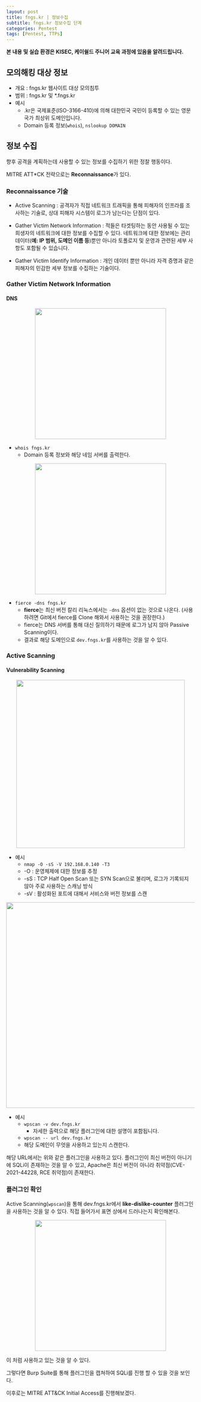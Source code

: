 ```yaml
---
layout: post
title: fngs.kr | 정보수집
subtitle: fngs.kr 정보수집 단계
categories: Pentest
tags: [Pentest, TTPs]
---
```


**본 내용 및 실습 환경은 KISEC, 케이쉴드 주니어 교육 과정에 있음을 알려드립니다.**

## 모의해킹 대상 정보

* 개요 : fngs.kr 웹사이트 대상 모의침투
* 범위 : fngs.kr 및 *.fngs.kr
* 예시
  * .kr은 국제표준(ISO-3166-410)에 의해 대한민국 국민이 등록할 수 있는 영문 국가 최상위 도메인입니다.
  * Domain 등록 정보(`whois`), `nslookup DOMAIN`

## 정보 수집

향후 공격을 계획하는데 사용할 수 있는 정보를 수집하기 위한 정찰 행동이다.

MITRE ATT*CK 전략으로는 **Reconnaissance**가 있다.

### Reconnaissance 기술

* Active Scanning : 공격자가 직접 네트워크 트래픽을 통해 피해자의 인프라를 조사하는 기술로, 상대 피해자 시스템이 로그가 남는다는 단점이 있다.

* Gather Victim Network Information : 적들은 타겟팅하는 동안 사용될 수 있는 희생자의 네트워크에 대한 정보를 수집할 수 있다. 네트워크에 대한 정보에는 관리 데이터(**예: IP 범위, 도메인 이름 등**)뿐만 아니라 토폴로지 및 운영과 관련된 세부 사항도 포함될 수 있습니다.

* Gather Victim Identify Information : 개인 데이터 뿐만 아니라 자격 증명과 같은 피해자의 민감한 세부 정보를 수집하는 기술이다.

### Gather Victim Network Information

#### DNS

<p align="center">
<img src ="https://user-images.githubusercontent.com/78135526/182541562-41f17265-4213-48f3-9622-6dde3fddb7ae.png" width = 350>
</p>

* `whois fngs.kr` 
  * Domain 등록 정보와 해당 네임 서버를 출력한다.

<p align="center">
<img src ="https://user-images.githubusercontent.com/78135526/182542176-4cd94200-09f5-499a-a958-0e0ee888d0be.png" width = 350>
</p>

* `fierce -dns fngs.kr`
  * **fierce**는 최신 버전 칼리 리눅스에서는 `-dns` 옵션이 없는 것으로 나온다. (사용하려면 Git에서 fierce를 Clone 해와서 사용하는 것을 권장한다.)
  * fierce는 DNS 서버를 통해 대신 질의하기 때문에 로그가 남지 않아 Passive Scanning이다.
  * 결과로 해당 도메인으로 `dev.fngs.kr`를 사용하는 것을 알 수 있다.

### Active Scanning

#### Vulnerability Scanning
<p align="center">
<img src ="https://user-images.githubusercontent.com/78135526/182734338-004441d4-ce73-4f15-af76-4e1a8ca8812a.png" width = 450>
</p>

* 예시
  * `nmap -O -sS -V 192.168.0.140 -T3`
  * -O : 운영체제에 대한 정보를 추정
  * -sS : TCP Half Open Scan 또는 SYN Scan으로 불리며, 로그가 기록되지 않아 주로 사용하는 스캐닝 방식
  * -sV : 활성화된 포트에 대해서 서비스와 버전 정보를 스캔

<p align="center">
<img src ="https://user-images.githubusercontent.com/78135526/182383656-f0fdf178-2ea9-4976-890f-a6a4ffe60148.png" width = 550>
</p>

* 예시
  * `wpscan -v dev.fngs.kr`
    * 자세한 출력으로 해당 플러그인에 대한 설명이 포함됩니다.
  * `wpscan -- url dev.fngs.kr`
  * 해당 도메인이 무엇을 사용하고 있는지 스캔한다. 

해당 URL에서는 위와 같은 플러그인을 사용하고 있다. 플러그인이 최신 버전이 아니기에 SQLi이 존재하는 것을 알 수 있고, Apache은 최신 버전이 아니라 취약점(CVE-2021-44228, RCE 취약점)이 존재한다.

### 플러그인 확인

Active Scanning(`wpscan`)을 통해 dev.fngs.kr에서 **like-dislike-counter** 플러그인을 사용하는 것을 알 수 있다. 직접 들어가서 표면 상에서 드러나는지 확인해본다.

<p align="center">
<img src ="https://user-images.githubusercontent.com/78135526/182546195-28a9cd91-61bd-4799-af4e-bd8399fcfad8.png" width = 350>
</p>

이 처럼 사용하고 있는 것을 알 수 있다.

그렇다면 Burp Suite를 통해 플러그인을 캡쳐하여 SQLi를 진행 할 수 있을 것을 보인다.

이후로는 MITRE ATT&CK Initial Access를 진행해보겠다.